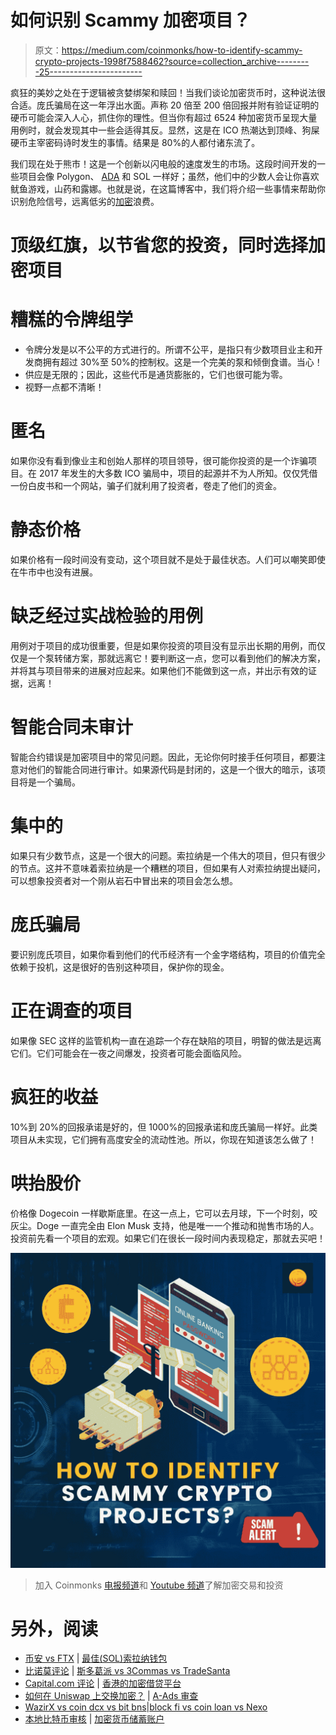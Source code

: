# 如何识别 Scammy 加密项目？

> 原文：<https://medium.com/coinmonks/how-to-identify-scammy-crypto-projects-1998f7588462?source=collection_archive---------25----------------------->

疯狂的美妙之处在于逻辑被贪婪绑架和赎回！当我们谈论加密货币时，这种说法很合适。庞氏骗局在这一年浮出水面。声称 20 倍至 200 倍回报并附有验证证明的硬币可能会深入人心，抓住你的理性。但当你有超过 6524 种加密货币呈现大量用例时，就会发现其中一些会适得其反。显然，这是在 ICO 热潮达到顶峰、狗屎硬币主宰密码诗时发生的事情。结果是 80%的人都付诸东流了。

我们现在处于熊市！这是一个创新以闪电般的速度发生的市场。这段时间开发的一些项目会像 Polygon、 [ADA](https://www.coindhan.com/trading/adainr) 和 SOL 一样好；虽然，他们中的少数人会让你喜欢鱿鱼游戏，山药和露娜。也就是说，在这篇博客中，我们将介绍一些事情来帮助你识别危险信号，远离低劣的[加密](https://blog.coindhan.com/2022/06/24/how-to-build-a-strong-long-term-crypto-portfolio/)浪费。

# 顶级红旗，以节省您的投资，同时选择加密项目

# 糟糕的令牌组学

*   令牌分发是以不公平的方式进行的。所谓不公平，是指只有少数项目业主和开发商拥有超过 30%至 50%的控制权。这是一个完美的泵和倾倒食谱。当心！
*   供应是无限的；因此，这些代币是通货膨胀的，它们也很可能为零。
*   视野一点都不清晰！

# 匿名

如果你没有看到像业主和创始人那样的项目领导，很可能你投资的是一个诈骗项目。在 2017 年发生的大多数 ICO 骗局中，项目的起源并不为人所知。仅仅凭借一份白皮书和一个网站，骗子们就利用了投资者，卷走了他们的资金。

# 静态价格

如果价格有一段时间没有变动，这个项目就不是处于最佳状态。人们可以嘲笑即使在牛市中也没有进展。

# 缺乏经过实战检验的用例

用例对于项目的成功很重要，但是如果你投资的项目没有显示出长期的用例，而仅仅是一个泵转储方案，那就远离它！要判断这一点，您可以看到他们的解决方案，并将其与项目带来的进展对应起来。如果他们不能做到这一点，并出示有效的证据，远离！

# 智能合同未审计

智能合约错误是加密项目中的常见问题。因此，无论你何时接手任何项目，都要注意对他们的智能合同进行审计。如果源代码是封闭的，这是一个很大的暗示，该项目将是一个骗局。

# 集中的

如果只有少数节点，这是一个很大的问题。索拉纳是一个伟大的项目，但只有很少的节点。这并不意味着索拉纳是一个糟糕的项目，但如果有人对索拉纳提出疑问，可以想象投资者对一个刚从岩石中冒出来的项目会怎么想。

# 庞氏骗局

要识别庞氏项目，如果你看到他们的代币经济有一个金字塔结构，项目的价值完全依赖于投机，这是很好的告别这种项目，保护你的现金。

# 正在调查的项目

如果像 SEC 这样的监管机构一直在追踪一个存在缺陷的项目，明智的做法是远离它们。它们可能会在一夜之间爆发，投资者可能会面临风险。

# 疯狂的收益

10%到 20%的回报承诺是好的，但 1000%的回报承诺和庞氏骗局一样好。此类项目从未实现，它们拥有高度安全的流动性池。所以，你现在知道该怎么做了！

# 哄抬股价

价格像 Dogecoin 一样歇斯底里。在这一点上，它可以去月球，下一个时刻，咬灰尘。Doge 一直完全由 Elon Musk 支持，他是唯一一个推动和抛售市场的人。投资前先看一个项目的宏观。如果它们在很长一段时间内表现稳定，那就去买吧！

![](img/5db33515dc1c2a18fea56637dc76e2a9.png)

> 加入 Coinmonks [电报频道](https://t.me/coincodecap)和 [Youtube 频道](https://www.youtube.com/c/coinmonks/videos)了解加密交易和投资

# 另外，阅读

*   [币安 vs FTX](https://coincodecap.com/binance-vs-ftx) | [最佳(SOL)索拉纳钱包](https://coincodecap.com/solana-wallets)
*   [比诺莫评论](https://coincodecap.com/binomo-review) | [斯多葛派 vs 3Commas vs TradeSanta](https://coincodecap.com/stoic-vs-3commas-vs-tradesanta)
*   [Capital.com 评论](https://coincodecap.com/capital-com-review) | [香港的加密借贷平台](https://coincodecap.com/crypto-lending-hong-kong)
*   [如何在 Uniswap 上交换加密？](https://coincodecap.com/swap-crypto-on-uniswap) | [A-Ads 审查](https://coincodecap.com/a-ads-review)
*   [WazirX vs coin dcx vs bit bns](/coinmonks/wazirx-vs-coindcx-vs-bitbns-149f4f19a2f1)|[block fi vs coin loan vs Nexo](/coinmonks/blockfi-vs-coinloan-vs-nexo-cb624635230d)
*   [本地比特币审核](/coinmonks/localbitcoins-review-6cc001c6ed56) | [加密货币储蓄账户](https://coincodecap.com/cryptocurrency-savings-accounts)